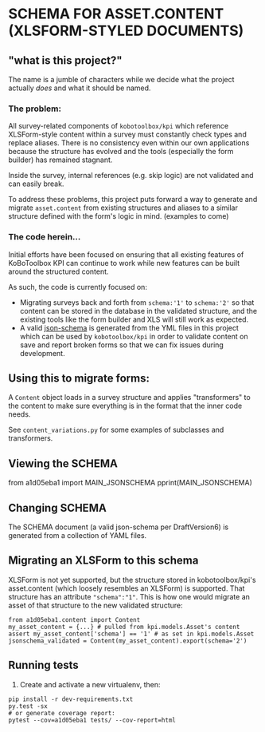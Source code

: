 # SCHEMA FOR ASSET.CONTENT (XLSFORM-STYLED DOCUMENTS)

## "what is this project?"

The name is a jumble of characters while we decide what the project actually
*does* and what it should be named.

### The problem:

All survey-related components of `kobotoolbox/kpi` which reference XLSForm-style
content within a survey must constantly check types and replace aliases. There
is no consistency even within our own applications because the structure has
evolved and the tools (especially the form builder) has remained stagnant.

Inside the survey, internal references (e.g. skip logic) are not validated and
can easily break.

To address these problems, this project puts forward a way to generate and migrate
`asset.content` from existing structures and aliases to a similar structure defined
with the form's logic in mind. (examples to come)

### The code herein...

Initial efforts have been focused on ensuring that all existing features of
KoBoToolbox KPI can continue to work while new features can be built around
the structured content.

As such, the code is currently focused on:

* Migrating surveys back and forth from `schema:'1'` to `schema:'2'` so that
  content can be stored in the database in the validated structure, and the existing
  tools like the form builder and XLS will still work as expected.
* A valid [json-schema](https://json-schema.org/) is generated from the YML
  files in this project which can be used by `kobotoolbox/kpi` in order to
  validate content on save and report broken forms so that we can fix issues
  during development.

## Using this to migrate forms:

A `Content` object loads in a survey structure and applies "transformers" to
the content to make sure everything is in the format that the inner code needs.

See `content_variations.py` for some examples of subclasses and transformers.

## Viewing the SCHEMA

from a1d05eba1 import MAIN_JSONSCHEMA
pprint(MAIN_JSONSCHEMA)

## Changing SCHEMA

The SCHEMA document (a valid json-schema per DraftVersion6) is generated from a
collection of YAML files.

## Migrating an XLSForm to this schema

XLSForm is not yet supported, but the structure stored in kobotoolbox/kpi's
asset.content (which loosely resembles an XLSForm) is supported. That structure
has an attribute `"schema":"1"`. This is how one would migrate an asset of that
structure to the new validated structure:

```
from a1d05eba1.content import Content
my_asset_content = {...} # pulled from kpi.models.Asset's content
assert my_asset_content['schema'] == '1' # as set in kpi.models.Asset
jsonschema_validated = Content(my_asset_content).export(schema='2')
```

## Running tests

1. Create and activate a new virtualenv, then:

```
pip install -r dev-requirements.txt
py.test -sx
# or generate coverage report:
pytest --cov=a1d05eba1 tests/ --cov-report=html
```
